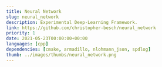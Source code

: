 ```yaml
---
title: Neural Network
slug: neural_network
description: Experimental Deep-Learning Framework.
link: https://github.com/christopher-besch/neural_network
priority: 1
date: 2021-05-23T00:00:00+00:00
languages: [cpp]
dependencies: [cmake, armadillo, nlohmann_json, spdlog]
thumb: ../images/thumbs/neural_network.png
---
```


